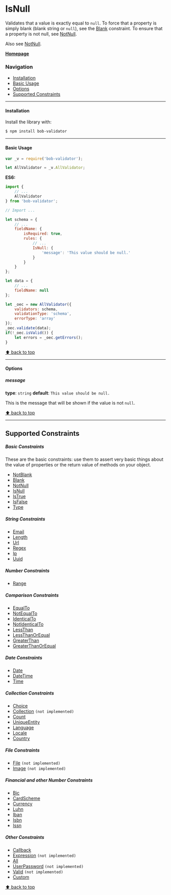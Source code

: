 # IsNull
Validates that a value is exactly equal to `null`. To force that a property is simply blank (blank string or `null`), see the [Blank][blank-schema-url] constraint. To ensure that a property is not null, see [NotNull][notnull-schema-url].

Also see [NotNull][notnull-schema-url].

[**Homepage**][homepage-url]

### Navigation

* [Installation](#installation)
* [Basic Usage](#basic-usage)
* [Options](#options)
* [Supported Constraints](#supported-constraints)

---------------

#### Installation

Install the library with:
```sh
$ npm install bob-validator
```

---------------

#### Basic Usage

```javascript
var _v = require('bob-validator');

let AllValidator = _v.AllValidator;
```

**ES6:**
```javascript
import {
    // ...
    AllValidator
} from 'bob-validator';
```

```javascript
// Import ...

let schema = {
    // ...
    fieldName: {
        isRequired: true,
        rules: {
            // ...
            IsNull: {
                'message': 'This value should be null.'
            }
        }
    }
};

let data = {
    // ...
    fieldName: null
};

let _oec = new AllValidator({
    validators: schema,
    validationType: 'schema',
    errorType: 'array'
});
_oec.validate(data);
if(!_oec.isValid()) {
    let errors = _oec.getErrors();
}
```

[⬆ back to top](#navigation)

---------------

#### Options
##### message
**type**: `string` **default**: `This value should be null.`

This is the message that will be shown if the value is not `null`.

[⬆ back to top](#navigation)

---------------

## Supported Constraints
##### Basic Constraints

These are the basic constraints: use them to assert very basic things about the value of properties or the return value of methods on your object.

* [NotBlank][notblank-schema-url]
* [Blank][blank-schema-url]
* [NotNull][notnull-schema-url]
* [IsNull][isnull-schema-url]
* [IsTrue][istrue-schema-url]
* [IsFalse][isfalse-schema-url]
* [Type][type-schema-url]

##### String Constraints

* [Email][email-schema-url]
* [Length][length-schema-url]
* [Url][url-schema-url]
* [Regex][regex-schema-url]
* [Ip][ip-schema-url]
* [Uuid][uuid-schema-url]

##### Number Constraints

* [Range][range-schema-url]

##### Comparison Constraints

* [EqualTo][equalto-schema-url]
* [NotEqualTo][notequalto-schema-url]
* [IdenticalTo][identicalto-schema-url]
* [NotIdenticalTo][notidenticalto-schema-url]
* [LessThan][lessthan-schema-url]
* [LessThanOrEqual][lessthanorequal-schema-url]
* [GreaterThan][greaterthan-schema-url]
* [GreaterThanOrEqual][greaterthanorequal-schema-url]

##### Date Constraints

* [Date][date-schema-url]
* [DateTime][datetime-schema-url]
* [Time][time-schema-url]

##### Collection Constraints

* [Choice][choice-schema-url]
* [Collection][collection-schema-url] `(not implemented)`
* [Count][count-schema-url]
* [UniqueEntity][uniqueentity-schema-url]
* [Language][language-schema-url]
* [Locale][locale-schema-url]
* [Country][country-schema-url]

##### File Constraints

* [File][file-schema-url] `(not implemented)`
* [Image][image-schema-url] `(not implemented)`

##### Financial and other Number Constraints

* [Bic][bic-schema-url]
* [CardScheme][cardscheme-schema-url]
* [Currency][currency-schema-url]
* [Luhn][luhn-schema-url]
* [Iban][iban-schema-url]
* [Isbn][isbn-schema-url]
* [Issn][issn-schema-url]

##### Other Constraints

* [Callback][callback-schema-url]
* [Expression][expression-schema-url] `(not implemented)`
* [All][all-schema-url]
* [UserPassword][userpassword-schema-url] `(not implemented)`
* [Valid][valid-schema-url] `(not implemented)`
* [Custom][custom-schema-url]

[⬆ back to top](#navigation)

[documentation-schema-url]: https://github.com/alexeybob/bob-validator/blob/master/README.md#documentation
[homepage-url]: https://github.com/alexeybob/bob-validator/blob/master/README.md
[notblank-schema-url]: https://github.com/alexeybob/bob-validator/blob/master/doc/validators/schema/NotBlank.md
[blank-schema-url]: https://github.com/alexeybob/bob-validator/blob/master/doc/validators/schema/Blank.md
[notnull-schema-url]: https://github.com/alexeybob/bob-validator/blob/master/doc/validators/schema/NotNull.md
[isnull-schema-url]: https://github.com/alexeybob/bob-validator/blob/master/doc/validators/schema/IsNull.md
[istrue-schema-url]: https://github.com/alexeybob/bob-validator/blob/master/doc/validators/schema/IsTrue.md
[isfalse-schema-url]: https://github.com/alexeybob/bob-validator/blob/master/doc/validators/schema/IsFalse.md
[type-schema-url]: https://github.com/alexeybob/bob-validator/blob/master/doc/validators/schema/Type.md
[email-schema-url]: https://github.com/alexeybob/bob-validator/blob/master/doc/validators/schema/Email.md
[length-schema-url]: https://github.com/alexeybob/bob-validator/blob/master/doc/validators/schema/Length.md
[url-schema-url]: https://github.com/alexeybob/bob-validator/blob/master/doc/validators/schema/Url.md
[regex-schema-url]: https://github.com/alexeybob/bob-validator/blob/master/doc/validators/schema/Regex.md
[ip-schema-url]: https://github.com/alexeybob/bob-validator/blob/master/doc/validators/schema/Ip.md
[uuid-schema-url]: https://github.com/alexeybob/bob-validator/blob/master/doc/validators/schema/Uuid.md
[range-schema-url]: https://github.com/alexeybob/bob-validator/blob/master/doc/validators/schema/Range.md
[equalto-schema-url]: https://github.com/alexeybob/bob-validator/blob/master/doc/validators/schema/EqualTo.md
[notequalto-schema-url]: https://github.com/alexeybob/bob-validator/blob/master/doc/validators/schema/NotEqualTo.md
[identicalto-schema-url]: https://github.com/alexeybob/bob-validator/blob/master/doc/validators/schema/IdenticalTo.md
[notidenticalto-schema-url]: https://github.com/alexeybob/bob-validator/blob/master/doc/validators/schema/NotIdenticalTo.md
[lessthan-schema-url]: https://github.com/alexeybob/bob-validator/blob/master/doc/validators/schema/LessThan.md
[lessthanorequal-schema-url]: https://github.com/alexeybob/bob-validator/blob/master/doc/validators/schema/LessThanOrEqual.md
[greaterthan-schema-url]: https://github.com/alexeybob/bob-validator/blob/master/doc/validators/schema/GreaterThan.md
[greaterthanorequal-schema-url]: https://github.com/alexeybob/bob-validator/blob/master/doc/validators/schema/GreaterThanOrEqual.md
[date-schema-url]: https://github.com/alexeybob/bob-validator/blob/master/doc/validators/schema/Date.md
[datetime-schema-url]: https://github.com/alexeybob/bob-validator/blob/master/doc/validators/schema/DateTime.md
[time-schema-url]: https://github.com/alexeybob/bob-validator/blob/master/doc/validators/schema/Time.md
[choice-schema-url]: https://github.com/alexeybob/bob-validator/blob/master/doc/validators/schema/Choice.md
[collection-schema-url]: https://github.com/alexeybob/bob-validator/blob/master/doc/validators/schema/Collection.md
[count-schema-url]: https://github.com/alexeybob/bob-validator/blob/master/doc/validators/schema/Count.md
[uniqueentity-schema-url]: https://github.com/alexeybob/bob-validator/blob/master/doc/validators/schema/UniqueEntity.md
[language-schema-url]: https://github.com/alexeybob/bob-validator/blob/master/doc/validators/schema/Language.md
[locale-schema-url]: https://github.com/alexeybob/bob-validator/blob/master/doc/validators/schema/Locale.md
[country-schema-url]: https://github.com/alexeybob/bob-validator/blob/master/doc/validators/schema/Country.md
[file-schema-url]: https://github.com/alexeybob/bob-validator/blob/master/doc/validators/schema/File.md
[image-schema-url]: https://github.com/alexeybob/bob-validator/blob/master/doc/validators/schema/Image.md
[bic-schema-url]: https://github.com/alexeybob/bob-validator/blob/master/doc/validators/schema/Bic.md
[cardscheme-schema-url]: https://github.com/alexeybob/bob-validator/blob/master/doc/validators/schema/CardScheme.md
[currency-schema-url]: https://github.com/alexeybob/bob-validator/blob/master/doc/validators/schema/Currency.md
[luhn-schema-url]: https://github.com/alexeybob/bob-validator/blob/master/doc/validators/schema/Luhn.md
[iban-schema-url]: https://github.com/alexeybob/bob-validator/blob/master/doc/validators/schema/Iban.md
[isbn-schema-url]: https://github.com/alexeybob/bob-validator/blob/master/doc/validators/schema/Isbn.md
[issn-schema-url]: https://github.com/alexeybob/bob-validator/blob/master/doc/validators/schema/Issn.md
[callback-schema-url]: https://github.com/alexeybob/bob-validator/blob/master/doc/validators/schema/Callback.md
[expression-schema-url]: https://github.com/alexeybob/bob-validator/blob/master/doc/validators/schema/Expression.md
[all-schema-url]: https://github.com/alexeybob/bob-validator/blob/master/doc/validators/schema/All.md
[userpassword-schema-url]: https://github.com/alexeybob/bob-validator/blob/master/doc/validators/schema/UserPassword.md
[valid-schema-url]: https://github.com/alexeybob/bob-validator/blob/master/doc/validators/schema/Valid.md
[custom-schema-url]: https://github.com/alexeybob/bob-validator/blob/master/doc/validators/schema/Custom.md
